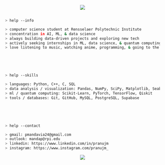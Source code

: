 <p align="center">
  <img src="https://capsule-render.vercel.app/api?type=waving&color=gradient&text=hello!&height=100&section=header"/>
</p>

````bash

> help --info

> computer science student at Rensselaer Polytechnic Institute
> concentration in AI, ML, & data science
> always building data-driven projects and exploring new tech
> actively seeking internships in ML, data science, & quantum computing research
> love listening to music, watching anime, programming, & going to the gym

````

<br></br>

````bash

> help --skills

> languages: Python, C++, C, SQL
> data analysis / visualization: Pandas, NumPy, SciPy, Matplotlib, Seaborn
> ml / quantum computing: Scikit-Learn, PyTorch, TensorFlow, Qiskit
> tools / databases: Git, GitHub, MySQL, PostgreSQL, Supabase

````
    
<br></br>

````bash

> help --contact

> gmail: pmandavia24@gmail.com
> outlook: mandap@rpi.edu
> linkedin: https://www.linkedin.com/in/pranujm
> instagram: https://www.instagram.com/pranujm_

````

     

<p align="center">
  <img src="https://capsule-render.vercel.app/api?type=waving&color=gradient&height=100&section=footer"/>
</p>
